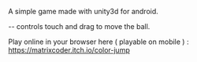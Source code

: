 A simple game made with unity3d for android. 

-- controls
touch and drag to move the ball.

Play online in your browser here ( playable on mobile ) : https://matrixcoder.itch.io/color-jump
